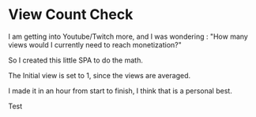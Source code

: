 # View Count Check

I am getting into Youtube/Twitch more, and I was wondering :
"How many views would I currently need to reach monetization?"

So I created this little SPA to do the math.

The Initial view is set to 1, since the views are averaged.

I made it in an hour from start to finish, I think that is a personal best.


Test
